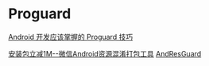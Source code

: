 # Proguard




[Android 开发应该掌握的 Proguard 技巧](https://juejin.im/post/5b6af5655188251a9e171de2)

[安装包立减1M--微信Android资源混淆打包工具](https://mp.weixin.qq.com/s?__biz=MzAwNDY1ODY2OQ==&mid=208135658&idx=1&sn=ac9bd6b4927e9e82f9fa14e396183a8f#rd)
[AndResGuard](https://github.com/shwenzhang/AndResGuard/)